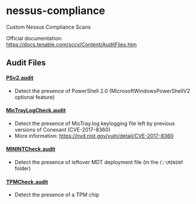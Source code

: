 # nessus-compliance
Custom Nessus Compliance Scans

Official documentation: https://docs.tenable.com/sccv/Content/AuditFiles.htm

## Audit Files
#### [PSv2.audit](PSv2.audit)
* Detect the presence of PowerShell 2.0 (MicrosoftWindowsPowerShellV2 optional feature)

#### [MicTrayLogCheck.audit](MicTrayLogCheck.audit)
* Detect the presence of MicTray.log keylogging file left by previous versions of Conexant (CVE-2017-8360)
* More information: https://nvd.nist.gov/vuln/detail/CVE-2017-8360

#### [MININTCheck.audit](MININTCheck.audit)
* Detect the presence of leftover MDT deployment file (in the `C:\MININT` folder)

#### [TPMCheck.audit](TPMCheck.audit)
* Detect the presence of a TPM chip


